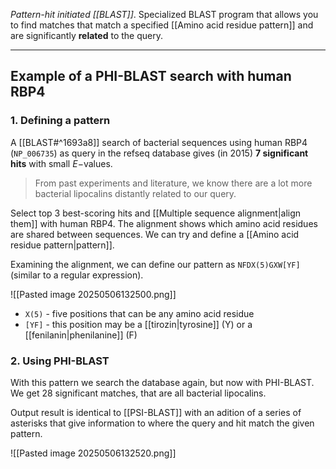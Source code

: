 *Pattern-hit initiated [[BLAST]]*. Specialized BLAST program that allows you to find matches that match a specified [[Amino acid residue pattern]] and are significantly **related** to the query.

---

## Example of a PHI-BLAST search with human RBP4

### 1. Defining a pattern

A [[BLAST#^1693a8]] search of bacterial sequences using human RBP4 (`NP_006735`) as query in the refseq database gives (in 2015) **7 significant hits** with small $E-$values. 

> From past experiments and literature, we know there are a lot more bacterial lipocalins distantly related to our query.

Select top 3 best-scoring hits and [[Multiple sequence alignment|align them]] with human RBP4. The alignment shows which amino acid residues are shared between sequences. We can try and define a [[Amino acid residue pattern|pattern]].

Examining the alignment, we can define our pattern as `NFDX(5)GXW[YF]` (similar to a regular expression).

![[Pasted image 20250506132500.png]]

- `X(5)` - five positions that can be any amino acid residue
- `[YF]` - this position may be a [[tirozin|tyrosine]] (Y) or a [[fenilanin|phenilanine]] (F) 

### 2. Using PHI-BLAST

With this pattern we search the database again, but now with PHI-BLAST. We get 28 significant matches, that are all bacterial lipocalins.

Output result is identical to [[PSI-BLAST]] with an adition of a series of asterisks that give information to where the query and hit match the given pattern.

![[Pasted image 20250506132520.png]]